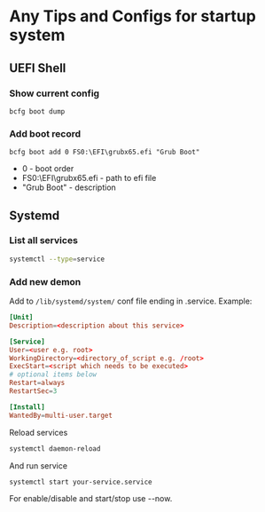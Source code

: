 # Any Tips and Configs for startup system

## UEFI Shell

### Show current config

```UEFI Shell
bcfg boot dump
```

### Add boot record

```UEFI Shell
bcfg boot add 0 FS0:\EFI\grubx65.efi "Grub Boot"
```

- 0 - boot order
- FS0:\EFI\grubx65.efi - path to efi file
- "Grub Boot" - description

## Systemd

### List all services

```bash
systemctl --type=service
```

### Add new demon

Add to `/lib/systemd/system/` conf file ending in .service. Example:

```conf
[Unit]
Description=<description about this service>

[Service]
User=<user e.g. root>
WorkingDirectory=<directory_of_script e.g. /root>
ExecStart=<script which needs to be executed>
# optional items below
Restart=always
RestartSec=3

[Install]
WantedBy=multi-user.target
```

Reload services

```bash
systemctl daemon-reload
```

And run service

```bash
systemctl start your-service.service
```

For enable/disable and start/stop use --now.
